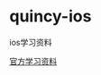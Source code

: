 # quincy-ios
ios学习资料

[官方学习资料](https://developer.apple.com/library/archive/referencelibrary/GettingStarted/DevelopiOSAppsSwift/)

